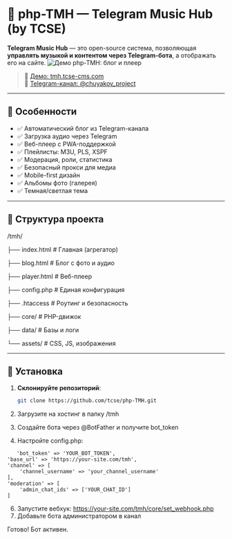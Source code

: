 # 🎵 php-TMH — Telegram Music Hub (by TCSE)

**Telegram Music Hub** — это open-source система, позволяющая **управлять музыкой и контентом через Telegram-бота**, а отображать его на сайте.
![Демо php-TMH: блог и плеер](https://blogs.smartzone.ru/uploads/posts/2025-09/1757001507_photo_2025-09-04_18-56-28.jpg)
> 🔗 [Демо: tmh.tcse-cms.com](https://tmh.tcse-cms.com)  
> 💬 [Telegram-канал: @chuyakov_project](https://t.me/chuyakov_project)

---

## 🔧 Особенности

- ✅ Автоматический блог из Telegram-канала
- ✅ Загрузка аудио через Telegram
- ✅ Веб-плеер с PWA-поддержкой
- ✅ Плейлисты: M3U, PLS, XSPF
- ✅ Модерация, роли, статистика
- ✅ Безопасный прокси для медиа
- ✅ Mobile-first дизайн
- ✅ Альбомы фото (галерея)
- ✅ Темная/светлая тема

---

## 📁 Структура проекта
/tmh/

├── index.html          # Главная (агрегатор)

├── blog.html           # Блог с фото и аудио

├── player.html         # Веб-плеер

├── config.php          # Единая конфигурация

├── .htaccess           # Роутинг и безопасность

├── core/               # PHP-движок

├── data/               # Базы и логи

└── assets/             # CSS, JS, изображения


---

## 🚀 Установка

1. **Склонируйте репозиторий**:
   ```bash
   git clone https://github.com/tcse/php-TMH.git

2. Загрузите на хостинг в папку /tmh 

3. Создайте бота через @BotFather  и получите bot_token 

4. Настройте config.php:
```
   'bot_token' => 'YOUR_BOT_TOKEN',
'base_url' => 'https://your-site.com/tmh',
'channel' => [
    'channel_username' => 'your_channel_username'
],
'moderation' => [
    'admin_chat_ids' => ['YOUR_CHAT_ID']
]
```
6. Запустите вебхук: https://your-site.com/tmh/core/set_webhook.php 
7. Добавьте бота администратором в канал 

Готово! Бот активен. 
